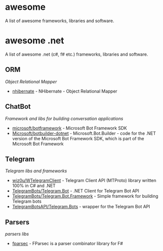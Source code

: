 # awesome

A list of awesome frameworks, libraries and software.

# awesome .net

A list of awesome .net (c#, f# etc.) frameworks, libraries and software.

## ORM
*Object Relational Mapper*

* [nhibernate](https://github.com/nhibernate/nhibernate-core) - NHibernate - Object Relational Mapper

## ChatBot
*Framework and libs for building conversation applications*

* [microsoft/botframework](https://github.com/microsoft/botframework-sdk) - Microsoft Bot Framework SDK
* [Microsoft/botbuilder-dotnet](https://github.com/Microsoft/botbuilder-dotnet) - Microsoft.Bot.Builder - code for the .NET version of the Microsoft Bot Framework SDK, which is part of the Microsoft Bot Framework

## Telegram
*Telegram libs and frameworks*

* [wiz0u/WTelegramClient](https://github.com/wiz0u/WTelegramClient) - Telegram Client API (MTProto) library written 100% in C# and .NET
* [TelegramBots/Telegram.Bot](https://github.com/TelegramBots/Telegram.Bot) - .NET Client for Telegram Bot API 
* [TelegramBots/Telegram.Bot.Framework](https://github.com/TelegramBots/Telegram.Bot.Framework) - Simple framework for building Telegram bots
* [TelegramBotsAPI/Telegram.Bots](https://github.com/TelegramBotsAPI/Telegram.Bots) - wrapper for the Telegram Bot API

## Parsers
*parsers libs*

* [fparsec](https://github.com/stephan-tolksdorf/fparsec) - FParsec is a parser combinator library for F#
